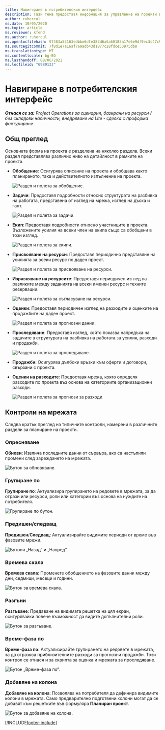 ```yaml
---
title: Навигиране в потребителския интерфейс
description: Тази тема предоставя информация за управление на проекти в Dynamics 365 Project operations.
author: ruhercul
ms.date: 10/05/2020
ms.topic: article
ms.reviewer: kfend
ms.author: ruhercul
ms.openlocfilehash: 97483a53163edbbe6dfe383d6a6a60183a17e6e9df9ec3c47c9f33aef88aea3e
ms.sourcegitcommit: 7f8d1e7a16af769adb43d1877c28fdce53975db8
ms.translationtype: MT
ms.contentlocale: bg-BG
ms.lasthandoff: 08/06/2021
ms.locfileid: "6989133"
---
```

# <a name="navigating-the-user-interface"></a>Навигиране в потребителския интерфейс

_**Отнася се за:** Project Operations за сценарии, базирани на ресурси / без складови наличности, внедряване на Lite - сделка с проформа фактуриране_

## <a name="overview"></a>Общ преглед

Основната форма на проекта е разделена на няколко раздела. Всеки раздел представлява различно ниво на детайлност в рамките на проекта.

- **Обобщение**: Осигурява описание на проекта и обобщава както планираното, така и действителното изпълнение на проекта.

    ![Раздел и полета за обобщение.](media/navigation7.png)

- **Задачи**: Предоставя подробности относно структурата на разбивка на работата, представена от изглед на мрежа, изглед на дъска и гант.

    ![Раздел и полета за задачи.](media/navigation8.png)

- **Екип**: Предоставя подробности относно участниците в проекта. Възложените усилия на всеки член на екипа също са обобщени в този изглед.

    ![Раздел и полета за екипи.](media/navigation9.png)

- **Присвояване на ресурси**: Предоставя периодично представяне на усилията за всеки ресурс по даден проект.

    ![Раздел и полета за присвояване на ресурси.](media/navigation10.png)

- **Изравняване на ресурсите**: Предоставя периодичен изглед на разликите между заданията на всеки именен ресурс и техните резервации.

    ![Раздел и полета за съгласуване на ресурси.](media/navigation11.png)

- **Оценки**: Предоставя периодичен изглед на разходите и оценките на продажбите на даден проект.

    ![Раздел и полета за прогнозни данни.](media/navigation12.png)

- **Проследяване**: Предоставя изглед, който показва напредъка на задачите в структурата на разбивка на работата за усилия, разходи и продажби.

    ![Раздел и полета за проследяване.](media/navigation13.png)

- **Продажби**: Осигурява дълбоки връзки към оферти и договори, свързани с проекта.

- **Оценки на разходите**: Предоставя мрежа, която определя разходите по проекта въз основа на категориите организационни разходи.

    ![Раздел и полета за прогнози за разходи.](media/navigation14.png)

## <a name="grid-controls"></a>Контроли на мрежата

Следва кратък преглед на типичните контроли, намерени в различните раздели за планиране на проекти.

### <a name="refresh"></a>Опресняване

**Обнови**: Извлича последните данни от сървъра, ако са настъпили промени след зареждането на мрежата.

![Бутон за обновяване.](media/navigation7.png)

### <a name="group-by"></a>Групиране по

**Групиране по**: Актуализира групирането на редовете в мрежата, за да отрази или ресурси, роли или категории въз основа на нуждите на потребителя.

![Групиране по бутон.](media/navigation6.png)

### <a name="previousnext"></a>Предишен/следващ

**Предишен**/**Следващ**: Актуализирайте видимите периоди от време във фазовите мрежи.

![Бутони „Назад” и „Напред”.](media/navigation2.png)

### <a name="timescale"></a>Времева скала

**Времева скала**: Променете обобщението на фазовите данни между дни, седмици, месеци и години.

![Бутон за времева скала.](media/navigation3.png)

### <a name="expand"></a>Разгъни

**Разгъване**: Предаване на видимата решетка на цял екран, осигурявайки повече възможност да видите допълнителни роли.

![Бутон за разгъване.](media/navigation4.png)

### <a name="time-phase-by"></a>Време-фаза по

**Време-фаза по**: Актуализирайте групирането на редовете в мрежата, за да отразява приблизителните разходи за прогнозни продажби. Този контрол се отнася и за скрипта за оценка и мрежата за проследяване.

![Бутон „Време-фаза по”.](media/navigation0.png)

### <a name="add-column"></a>Добавяне на колона

**Добавяне на колона**: Позволява на потребителя да дефинира видимите колони в мрежата. Само предварително подготвени колони могат да се добавят към решетките във формуляра **Планиран проект**.

![Бутон за добавяне на колона.](media/navigation5.png)


[!INCLUDE[footer-include](../includes/footer-banner.md)]